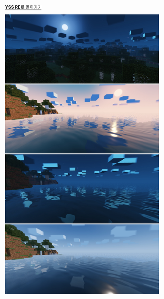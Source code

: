 [**YSS RD**로 돌아가기](https://github.com/DominoKorean/Render-dragon-shader-list?tab=readme-ov-file#yss-rd)


![](/screenshots/YSS%20RD/1.jpg)![](/screenshots/YSS%20RD/2.jpg)![](/screenshots/YSS%20RD/3.jpg)![](/screenshots/YSS%20RD/4.jpg)
